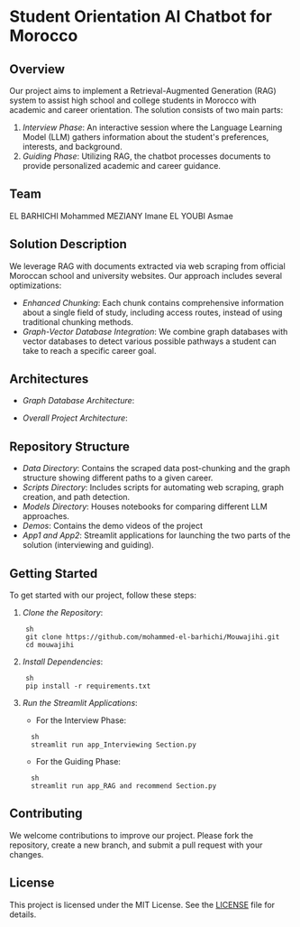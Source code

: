 # Student Orientation AI Chatbot for Morocco

## Overview

Our project aims to implement a Retrieval-Augmented Generation (RAG) system to assist high school and college students in Morocco with academic and career orientation. The solution consists of two main parts:

1. *Interview Phase*: An interactive session where the Language Learning Model (LLM) gathers information about the student's preferences, interests, and background.
2. *Guiding Phase*: Utilizing RAG, the chatbot processes documents to provide personalized academic and career guidance.

## Team

EL BARHICHI Mohammed
MEZIANY Imane
EL YOUBI Asmae

## Solution Description

We leverage RAG with documents extracted via web scraping from official Moroccan school and university websites. Our approach includes several optimizations:

- *Enhanced Chunking*: Each chunk contains comprehensive information about a single field of study, including access routes, instead of using traditional chunking methods.
- *Graph-Vector Database Integration*: We combine graph databases with vector databases to detect various possible pathways a student can take to reach a specific career goal.

## Architectures

- *Graph Database Architecture*:



- *Overall Project Architecture*:



## Repository Structure

- *Data Directory*: Contains the scraped data post-chunking and the graph structure showing different paths to a given career.
- *Scripts Directory*: Includes scripts for automating web scraping, graph creation, and path detection.
- *Models Directory*: Houses notebooks for comparing different LLM approaches.
- *Demos*: Contains the demo videos of the project
- *App1 and App2*: Streamlit applications for launching the two parts of the solution (interviewing and guiding).

## Getting Started

To get started with our project, follow these steps:

1. *Clone the Repository*:

```b
    sh
    git clone https://github.com/mohammed-el-barhichi/Mouwajihi.git
    cd mouwajihi
```

2. *Install Dependencies*:

```b
    sh
    pip install -r requirements.txt
```

3. *Run the Streamlit Applications*:

    - For the Interview Phase:

    ```b
      sh
      streamlit run app_Interviewing Section.py
    ```

    - For the Guiding Phase:
    ```b
      sh
      streamlit run app_RAG and recommend Section.py
    ```

## Contributing

We welcome contributions to improve our project. Please fork the repository, create a new branch, and submit a pull request with your changes.

## License

This project is licensed under the MIT License. See the [LICENSE](LICENSE) file for details.